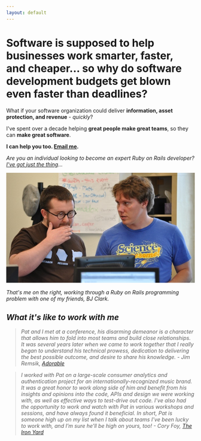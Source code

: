 ```yaml
---
layout: default
---
```


<h1><b>Software is supposed to help businesses work smarter, faster, and cheaper... so why do software development budgets get blown even faster than deadlines?</b></h1>

<p>What if your software organization could deliver <b>information, asset protection, and revenue</b> - <i>quickly</i>?</p>

<p>I've spent over a decade helping <b>great people make great teams</b>, so they can <b>make great software</b>.</p>

<p><b>I can help you too. <a href="mailto:pat@patmaddox.com">Email me</a>.</b></p>

<p><i>Are you an individual looking to become an expert Ruby on Rails developer? <a href="http://www.rubysteps.com">I've got just the thing</a>...</i></p>

<p><img src="/images/bj_and_pat.jpeg"/></p>

<p><i>That's me on the right, working through a Ruby on Rails programming problem with one of my friends, BJ Clark.</p>

<a name="testimonials"></a>

<h2>What it's like to work with me</h2>

<blockquote>Pat and I met at a conference, his disarming demeanor is a character that allows him to fold into most teams and build close relationships. It was several years later when we came to work together that I really began to understand his technical prowess, dedication to delivering the best possible outcome, and desire to share his knowledge. - Jim Remsik, <a href="http://adorable.io">Adorable</a></blockquote>

<blockquote>I worked with Pat on a large-scale consumer analytics and authentication project for an internationally-recognized music brand. It was a great honor to work along side of him and benefit from his insights and opinions into the code, APIs and design we were working with, as well as effective ways to test-drive out code. I’ve also had the opportunity to work and watch with Pat in various workshops and sessions, and have always found it beneficial. In short, Pat is someone high up on my list when I talk about teams I’ve been lucky to work with, and I’m sure he’ll be high on yours, too! - Cory Foy, <a href="http://theironyard.com">The Iron Yard</a></blockquote>
